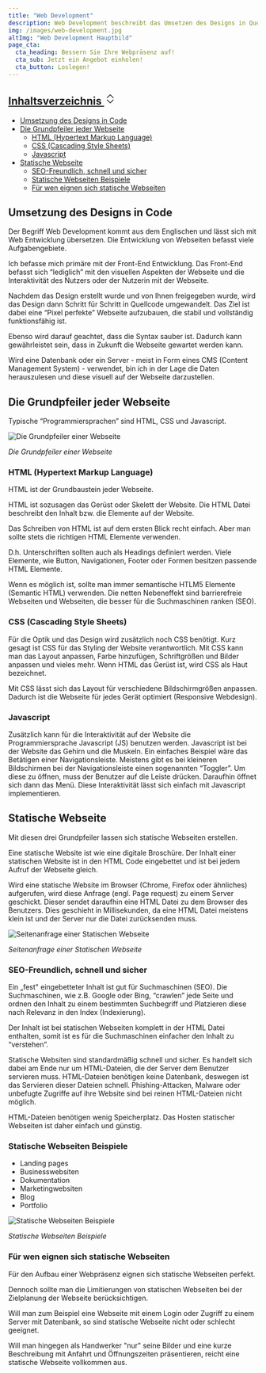 ```yaml
---
title: "Web Development"
description: Web Development beschreibt das Umsetzen des Designs in Quellcode. Das Ziel ist eine funktionsfähigke Website.
img: /images/web-development.jpg
altImg: "Web Development Hauptbild"
page_cta:
  cta_heading: Bessern Sie Ihre Webpräsenz auf!
  cta_sub: Jetzt ein Angebot einholen!
  cta_button: Loslegen!
---
```


<aside class="toc">
  <div class="card">
    <div class="card-body">
             <h2><a class="" data-bs-toggle="collapse" href="#collapseTOC" role="button" aria-expanded="true" aria-controls="collapseTOC">Inhaltsverzeichnis 
        <svg xmlns="http://www.w3.org/2000/svg" aria-hidden="true" width="24" height="24" fill="currentColor" class="bi bi-chevron-expand" viewBox="0 0 16 16"><path fill-rule="evenodd" d="M3.646 9.146a.5.5 0 0 1 .708 0L8 12.793l3.646-3.647a.5.5 0 0 1 .708.708l-4 4a.5.5 0 0 1-.708 0l-4-4a.5.5 0 0 1 0-.708zm0-2.292a.5.5 0 0 0 .708 0L8 3.207l3.646 3.647a.5.5 0 0 0 .708-.708l-4-4a.5.5 0 0 0-.708 0l-4 4a.5.5 0 0 0 0 .708z"/></svg></a></h2>
      <ul class="collapse show" id="collapseTOC">
      <li><a href="#umsetzung-des-designs-in-code">Umsetzung des Designs in Code</a></li>
      <li><a href="#die-grundpfeiler-jeder-webseite">Die Grundpfeiler jeder Webseite</a>
      <ul>
      <li><a href="#html-hypertext-markup-language">HTML (Hypertext Markup Language)</a></li>
      <li><a href="#css-cascading-style-sheets">CSS (Cascading Style Sheets)</a></li>
      <li><a href="#javascript">Javascript</a></li>
      </ul>
      </li>
      <li><a href="#statische-webseite">Statische Webseite</a>
      <ul>
      <li><a href="#seo-freundlich-schnell-und-sicher">SEO-Freundlich, schnell und sicher</a></li>
      <li><a href="#statische-webseiten-beispiele">Statische Webseiten Beispiele</a></li>
      <li><a href="#f%C3%BCr-wen-eignen-sich-statische-webseiten">Für wen eignen sich statische Webseiten</a></li>
      </ul>
      </li>
      </ul>
    </div>
  </div>
</aside>

<h2 id="umsetzung-des-designs-in-code">Umsetzung des Designs in Code</h2>

Der Begriff Web Development kommt aus dem Englischen und lässt sich mit Web Entwicklung übersetzen. Die Entwicklung von Webseiten befasst viele Aufgabengebiete.

Ich befasse mich primäre mit der Front-End Entwicklung. Das Front-End befasst sich “lediglich” mit den visuellen Aspekten der Webseite und die Interaktivität des Nutzers oder der Nutzerin mit der Webseite.

Nachdem das Design erstellt wurde und von Ihnen freigegeben wurde, wird das Design dann Schritt für Schritt in Quellcode umgewandelt. Das Ziel ist dabei eine “Pixel perfekte” Webseite aufzubauen, die stabil und vollständig funktionsfähig ist.

Ebenso wird darauf geachtet, dass die Syntax sauber ist. Dadurch kann gewährleistet sein, dass in Zukunft die Webseite gewartet werden kann.

Wird eine Datenbank oder ein Server - meist in Form eines CMS (Content Management System) - verwendet, bin ich in der Lage die Daten herauszulesen und diese visuell auf der Webseite darzustellen.

<h2 id="die-grundpfeiler-jeder-webseite">Die Grundpfeiler jeder Webseite</h2>

Typische “Programmiersprachen” sind HTML, CSS und Javascript.

![Die Grundpfeiler einer Webseite](/images/aufbau-einer-statischen-webseite.jpg)

_Die Grundpfeiler einer Webseite_

<h3 id="html-hypertext-markup-language">HTML (Hypertext Markup Language)</h3>

HTML ist der Grundbaustein jeder Webseite.

HTML ist sozusagen das Gerüst oder Skelett der Website. Die HTML Datei beschreibt den Inhalt bzw. die Elemente auf der Website.

Das Schreiben von HTML ist auf dem ersten Blick recht einfach. Aber man sollte stets die richtigen HTML Elemente verwenden.

D.h. Unterschriften sollten auch als Headings definiert werden. Viele Elemente, wie Button, Navigationen, Footer oder Formen besitzen passende HTML Elemente.

Wenn es möglich ist, sollte man immer semantische HTLM5 Elemente (Semantic HTML) verwenden. Die netten Nebeneffekt sind barrierefreie Webseiten und Webseiten, die besser für die Suchmaschinen ranken (SEO).

<h3 id="css-cascading-style-sheets">CSS (Cascading Style Sheets)</h3>

Für die Optik und das Design wird zusätzlich noch CSS benötigt. Kurz gesagt ist CSS für das Styling der Website verantwortlich. Mit CSS kann man das Layout anpassen, Farbe hinzufügen, Schriftgrößen und Bilder anpassen und vieles mehr. Wenn HTML das Gerüst ist, wird CSS als Haut bezeichnet.

Mit CSS lässt sich das Layout für verschiedene Bildschirmgrößen anpassen. Dadurch ist die Webseite für jedes Gerät optimiert (Responsive Webdesign).

<h3 id="javascript">Javascript</h3>

Zusätzlich kann für die Interaktivität auf der Website die Programmiersprache Javascript (JS) benutzen werden. Javascript ist bei der Website das Gehirn und die Muskeln. Ein einfaches Beispiel wäre das Betätigen einer Navigationsleiste. Meistens gibt es bei kleineren Bildschirmen bei der Navigationsleiste einen sogenannten “Toggler”. Um diese zu öffnen, muss der Benutzer auf die Leiste drücken. Daraufhin öffnet sich dann das Menü. Diese Interaktivität lässt sich einfach mit Javascript implementieren.

<h2 id="statische-webseite">Statische Webseite</h2>

Mit diesen drei Grundpfeiler lassen sich statische Webseiten erstellen.

Eine statische Website ist wie eine digitale Broschüre. Der Inhalt einer statischen Website ist in den HTML Code eingebettet und ist bei jedem Aufruf der Webseite gleich.

Wird eine statische Website im Browser (Chrome, Firefox oder ähnliches) aufgerufen, wird diese Anfrage (engl. Page request) zu einem Server geschickt. Dieser sendet daraufhin eine HTML Datei zu dem Browser des Benutzers. Dies geschieht in Millisekunden, da eine HTML Datei meistens klein ist und der Server nur die Datei zurücksenden muss.

![Seitenanfrage einer Statischen Webseite](/images/seitenanfrage-statische-webseite.jpg)

_Seitenanfrage einer Statischen Webseite_

<h3 id="seo-freundlich-schnell-und-sicher">SEO-Freundlich, schnell und sicher</h3>

Ein „fest" eingebetteter Inhalt ist gut für Suchmaschinen (SEO). Die Suchmaschinen, wie z.B. Google oder Bing, “crawlen” jede Seite und ordnen den Inhalt zu einem bestimmten Suchbegriff und Platzieren diese nach Relevanz in den Index (Indexierung).

Der Inhalt ist bei statischen Webseiten komplett in der HTML Datei enthalten, somit ist es für die Suchmaschinen einfacher den Inhalt zu “verstehen”.

Statische Websiten sind standardmäßig schnell und sicher. Es handelt sich dabei am Ende nur um HTML-Dateien, die der Server dem Benutzer servieren muss. HTML-Dateien benötigen keine Datenbank, deswegen ist das Servieren dieser Dateien schnell. Phishing-Attacken, Malware oder unbefugte Zugriffe auf ihre Website sind bei reinen HTML-Dateien nicht möglich.

HTML-Dateien benötigen wenig Speicherplatz. Das Hosten statischer Webseiten ist daher einfach und günstig.

<h3 id="statische-webseiten-beispiele">Statische Webseiten Beispiele</h3>

- Landing pages
- Businesswebsiten
- Dokumentation
- Marketingwebsiten
- Blog
- Portfolio

![Statische Webseiten Beispiele](/images/beispiele-statische-webseiten.jpg)

_Statische Webseiten Beispiele_

<h3 id="für-wen-eignen-sich-statische-webseiten">Für wen eignen sich statische Webseiten</h3>

Für den Aufbau einer Webpräsenz eignen sich statische Webseiten perfekt.

Dennoch sollte man die Limitierungen von statischen Webseiten bei der Zielplanung der Webseite berücksichtigen.

Will man zum Beispiel eine Webseite mit einem Login oder Zugriff zu einem Server mit Datenbank, so sind statische Webseite nicht oder schlecht geeignet.

Will man hingegen als Handwerker "nur" seine Bilder und eine kurze Beschreibung mit Anfahrt und Öffnungszeiten präsentieren, reicht eine statische Webseite vollkommen aus.
